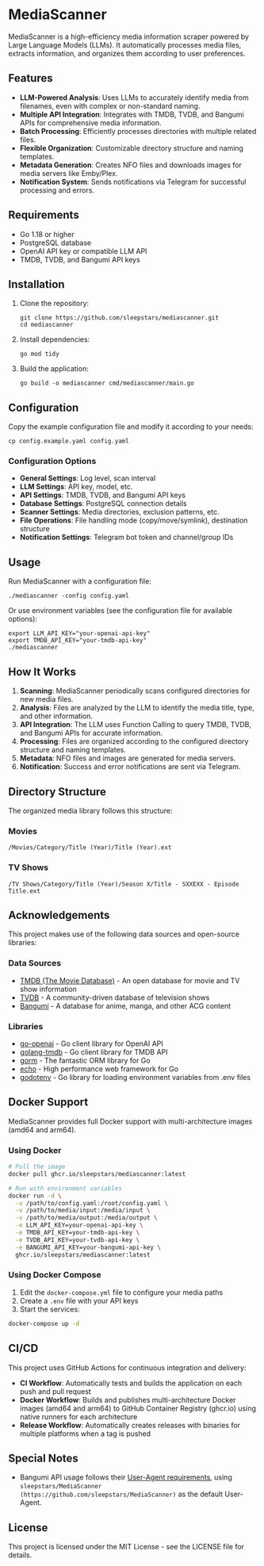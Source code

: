 # MediaScanner

MediaScanner is a high-efficiency media information scraper powered by Large Language Models (LLMs). It automatically processes media files, extracts information, and organizes them according to user preferences.

## Features

- **LLM-Powered Analysis**: Uses LLMs to accurately identify media from filenames, even with complex or non-standard naming.
- **Multiple API Integration**: Integrates with TMDB, TVDB, and Bangumi APIs for comprehensive media information.
- **Batch Processing**: Efficiently processes directories with multiple related files.
- **Flexible Organization**: Customizable directory structure and naming templates.
- **Metadata Generation**: Creates NFO files and downloads images for media servers like Emby/Plex.
- **Notification System**: Sends notifications via Telegram for successful processing and errors.

## Requirements

- Go 1.18 or higher
- PostgreSQL database
- OpenAI API key or compatible LLM API
- TMDB, TVDB, and Bangumi API keys

## Installation

1. Clone the repository:
   ```
   git clone https://github.com/sleepstars/mediascanner.git
   cd mediascanner
   ```

2. Install dependencies:
   ```
   go mod tidy
   ```

3. Build the application:
   ```
   go build -o mediascanner cmd/mediascanner/main.go
   ```

## Configuration

Copy the example configuration file and modify it according to your needs:

```
cp config.example.yaml config.yaml
```

### Configuration Options

- **General Settings**: Log level, scan interval
- **LLM Settings**: API key, model, etc.
- **API Settings**: TMDB, TVDB, and Bangumi API keys
- **Database Settings**: PostgreSQL connection details
- **Scanner Settings**: Media directories, exclusion patterns, etc.
- **File Operations**: File handling mode (copy/move/symlink), destination structure
- **Notification Settings**: Telegram bot token and channel/group IDs

## Usage

Run MediaScanner with a configuration file:

```
./mediascanner -config config.yaml
```

Or use environment variables (see the configuration file for available options):

```
export LLM_API_KEY="your-openai-api-key"
export TMDB_API_KEY="your-tmdb-api-key"
./mediascanner
```

## How It Works

1. **Scanning**: MediaScanner periodically scans configured directories for new media files.
2. **Analysis**: Files are analyzed by the LLM to identify the media title, type, and other information.
3. **API Integration**: The LLM uses Function Calling to query TMDB, TVDB, and Bangumi APIs for accurate information.
4. **Processing**: Files are organized according to the configured directory structure and naming templates.
5. **Metadata**: NFO files and images are generated for media servers.
6. **Notification**: Success and error notifications are sent via Telegram.

## Directory Structure

The organized media library follows this structure:

### Movies
```
/Movies/Category/Title (Year)/Title (Year).ext
```

### TV Shows
```
/TV Shows/Category/Title (Year)/Season X/Title - SXXEXX - Episode Title.ext
```

## Acknowledgements

This project makes use of the following data sources and open-source libraries:

### Data Sources

- [TMDB (The Movie Database)](https://www.themoviedb.org/) - An open database for movie and TV show information
- [TVDB](https://thetvdb.com/) - A community-driven database of television shows
- [Bangumi](https://bgm.tv/) - A database for anime, manga, and other ACG content

### Libraries

- [go-openai](https://github.com/sashabaranov/go-openai) - Go client library for OpenAI API
- [golang-tmdb](https://github.com/cyruzin/golang-tmdb) - Go client library for TMDB API
- [gorm](https://github.com/go-gorm/gorm) - The fantastic ORM library for Go
- [echo](https://github.com/labstack/echo) - High performance web framework for Go
- [godotenv](https://github.com/joho/godotenv) - Go library for loading environment variables from .env files

## Docker Support

MediaScanner provides full Docker support with multi-architecture images (amd64 and arm64).

### Using Docker

```bash
# Pull the image
docker pull ghcr.io/sleepstars/mediascanner:latest

# Run with environment variables
docker run -d \
  -v /path/to/config.yaml:/root/config.yaml \
  -v /path/to/media/input:/media/input \
  -v /path/to/media/output:/media/output \
  -e LLM_API_KEY=your-openai-api-key \
  -e TMDB_API_KEY=your-tmdb-api-key \
  -e TVDB_API_KEY=your-tvdb-api-key \
  -e BANGUMI_API_KEY=your-bangumi-api-key \
  ghcr.io/sleepstars/mediascanner:latest
```

### Using Docker Compose

1. Edit the `docker-compose.yml` file to configure your media paths
2. Create a `.env` file with your API keys
3. Start the services:

```bash
docker-compose up -d
```

## CI/CD

This project uses GitHub Actions for continuous integration and delivery:

- **CI Workflow**: Automatically tests and builds the application on each push and pull request
- **Docker Workflow**: Builds and publishes multi-architecture Docker images (amd64 and arm64) to GitHub Container Registry (ghcr.io) using native runners for each architecture
- **Release Workflow**: Automatically creates releases with binaries for multiple platforms when a tag is pushed

## Special Notes

- Bangumi API usage follows their [User-Agent requirements](https://github.com/bangumi/api/blob/master/docs-raw/user%20agent.md), using `sleepstars/MediaScanner (https://github.com/sleepstars/MediaScanner)` as the default User-Agent.

## License

This project is licensed under the MIT License - see the LICENSE file for details.
